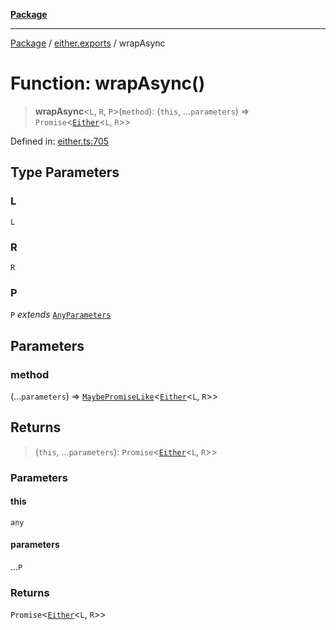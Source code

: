 [**Package**](../../README.md)

***

[Package](../../modules.md) / [either.exports](../README.md) / wrapAsync

# Function: wrapAsync()

> **wrapAsync**\<`L`, `R`, `P`\>(`method`): (`this`, ...`parameters`) => `Promise`\<[`Either`](../type-aliases/Either.md)\<`L`, `R`\>\>

Defined in: [either.ts:705](https://github.com/AlexXanderGrib/monads-io/blob/88cc2f22cfbd8717d7e52da6913dd270216344b1/src/either.ts#L705)

## Type Parameters

### L

`L`

### R

`R`

### P

`P` *extends* [`AnyParameters`](../../types/type-aliases/AnyParameters.md)

## Parameters

### method

(...`parameters`) => [`MaybePromiseLike`](../../types/type-aliases/MaybePromiseLike.md)\<[`Either`](../type-aliases/Either.md)\<`L`, `R`\>\>

## Returns

> (`this`, ...`parameters`): `Promise`\<[`Either`](../type-aliases/Either.md)\<`L`, `R`\>\>

### Parameters

#### this

`any`

#### parameters

...`P`

### Returns

`Promise`\<[`Either`](../type-aliases/Either.md)\<`L`, `R`\>\>
